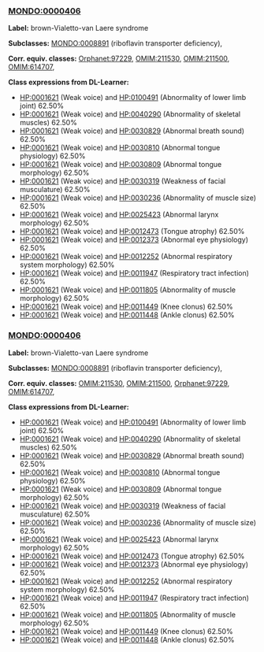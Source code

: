 
### [MONDO:0000406](http://purl.obolibrary.org/obo/MONDO_0000406)
**Label:** brown-Vialetto-van Laere syndrome

**Subclasses:** [MONDO:0008891](http://purl.obolibrary.org/obo/MONDO_0008891) (riboflavin transporter deficiency), 

**Corr. equiv. classes:** [Orphanet:97229](http://www.orpha.net/ORDO/Orphanet_97229), [OMIM:211530](http://purl.obolibrary.org/obo/OMIM_211530), [OMIM:211500](http://purl.obolibrary.org/obo/OMIM_211500), [OMIM:614707](http://purl.obolibrary.org/obo/OMIM_614707), 

**Class expressions from DL-Learner:**

- [HP:0001621](http://purl.obolibrary.org/obo/HP_0001621) (Weak voice) and [HP:0100491](http://purl.obolibrary.org/obo/HP_0100491) (Abnormality of lower limb joint) 62.50%
- [HP:0001621](http://purl.obolibrary.org/obo/HP_0001621) (Weak voice) and [HP:0040290](http://purl.obolibrary.org/obo/HP_0040290) (Abnormality of skeletal muscles) 62.50%
- [HP:0001621](http://purl.obolibrary.org/obo/HP_0001621) (Weak voice) and [HP:0030829](http://purl.obolibrary.org/obo/HP_0030829) (Abnormal breath sound) 62.50%
- [HP:0001621](http://purl.obolibrary.org/obo/HP_0001621) (Weak voice) and [HP:0030810](http://purl.obolibrary.org/obo/HP_0030810) (Abnormal tongue physiology) 62.50%
- [HP:0001621](http://purl.obolibrary.org/obo/HP_0001621) (Weak voice) and [HP:0030809](http://purl.obolibrary.org/obo/HP_0030809) (Abnormal tongue morphology) 62.50%
- [HP:0001621](http://purl.obolibrary.org/obo/HP_0001621) (Weak voice) and [HP:0030319](http://purl.obolibrary.org/obo/HP_0030319) (Weakness of facial musculature) 62.50%
- [HP:0001621](http://purl.obolibrary.org/obo/HP_0001621) (Weak voice) and [HP:0030236](http://purl.obolibrary.org/obo/HP_0030236) (Abnormality of muscle size) 62.50%
- [HP:0001621](http://purl.obolibrary.org/obo/HP_0001621) (Weak voice) and [HP:0025423](http://purl.obolibrary.org/obo/HP_0025423) (Abnormal larynx morphology) 62.50%
- [HP:0001621](http://purl.obolibrary.org/obo/HP_0001621) (Weak voice) and [HP:0012473](http://purl.obolibrary.org/obo/HP_0012473) (Tongue atrophy) 62.50%
- [HP:0001621](http://purl.obolibrary.org/obo/HP_0001621) (Weak voice) and [HP:0012373](http://purl.obolibrary.org/obo/HP_0012373) (Abnormal eye physiology) 62.50%
- [HP:0001621](http://purl.obolibrary.org/obo/HP_0001621) (Weak voice) and [HP:0012252](http://purl.obolibrary.org/obo/HP_0012252) (Abnormal respiratory system morphology) 62.50%
- [HP:0001621](http://purl.obolibrary.org/obo/HP_0001621) (Weak voice) and [HP:0011947](http://purl.obolibrary.org/obo/HP_0011947) (Respiratory tract infection) 62.50%
- [HP:0001621](http://purl.obolibrary.org/obo/HP_0001621) (Weak voice) and [HP:0011805](http://purl.obolibrary.org/obo/HP_0011805) (Abnormality of muscle morphology) 62.50%
- [HP:0001621](http://purl.obolibrary.org/obo/HP_0001621) (Weak voice) and [HP:0011449](http://purl.obolibrary.org/obo/HP_0011449) (Knee clonus) 62.50%
- [HP:0001621](http://purl.obolibrary.org/obo/HP_0001621) (Weak voice) and [HP:0011448](http://purl.obolibrary.org/obo/HP_0011448) (Ankle clonus) 62.50%



### [MONDO:0000406](http://purl.obolibrary.org/obo/MONDO_0000406)
**Label:** brown-Vialetto-van Laere syndrome

**Subclasses:** [MONDO:0008891](http://purl.obolibrary.org/obo/MONDO_0008891) (riboflavin transporter deficiency), 

**Corr. equiv. classes:** [OMIM:211530](http://purl.obolibrary.org/obo/OMIM_211530), [OMIM:211500](http://purl.obolibrary.org/obo/OMIM_211500), [Orphanet:97229](http://www.orpha.net/ORDO/Orphanet_97229), [OMIM:614707](http://purl.obolibrary.org/obo/OMIM_614707), 

**Class expressions from DL-Learner:**

- [HP:0001621](http://purl.obolibrary.org/obo/HP_0001621) (Weak voice) and [HP:0100491](http://purl.obolibrary.org/obo/HP_0100491) (Abnormality of lower limb joint) 62.50%
- [HP:0001621](http://purl.obolibrary.org/obo/HP_0001621) (Weak voice) and [HP:0040290](http://purl.obolibrary.org/obo/HP_0040290) (Abnormality of skeletal muscles) 62.50%
- [HP:0001621](http://purl.obolibrary.org/obo/HP_0001621) (Weak voice) and [HP:0030829](http://purl.obolibrary.org/obo/HP_0030829) (Abnormal breath sound) 62.50%
- [HP:0001621](http://purl.obolibrary.org/obo/HP_0001621) (Weak voice) and [HP:0030810](http://purl.obolibrary.org/obo/HP_0030810) (Abnormal tongue physiology) 62.50%
- [HP:0001621](http://purl.obolibrary.org/obo/HP_0001621) (Weak voice) and [HP:0030809](http://purl.obolibrary.org/obo/HP_0030809) (Abnormal tongue morphology) 62.50%
- [HP:0001621](http://purl.obolibrary.org/obo/HP_0001621) (Weak voice) and [HP:0030319](http://purl.obolibrary.org/obo/HP_0030319) (Weakness of facial musculature) 62.50%
- [HP:0001621](http://purl.obolibrary.org/obo/HP_0001621) (Weak voice) and [HP:0030236](http://purl.obolibrary.org/obo/HP_0030236) (Abnormality of muscle size) 62.50%
- [HP:0001621](http://purl.obolibrary.org/obo/HP_0001621) (Weak voice) and [HP:0025423](http://purl.obolibrary.org/obo/HP_0025423) (Abnormal larynx morphology) 62.50%
- [HP:0001621](http://purl.obolibrary.org/obo/HP_0001621) (Weak voice) and [HP:0012473](http://purl.obolibrary.org/obo/HP_0012473) (Tongue atrophy) 62.50%
- [HP:0001621](http://purl.obolibrary.org/obo/HP_0001621) (Weak voice) and [HP:0012373](http://purl.obolibrary.org/obo/HP_0012373) (Abnormal eye physiology) 62.50%
- [HP:0001621](http://purl.obolibrary.org/obo/HP_0001621) (Weak voice) and [HP:0012252](http://purl.obolibrary.org/obo/HP_0012252) (Abnormal respiratory system morphology) 62.50%
- [HP:0001621](http://purl.obolibrary.org/obo/HP_0001621) (Weak voice) and [HP:0011947](http://purl.obolibrary.org/obo/HP_0011947) (Respiratory tract infection) 62.50%
- [HP:0001621](http://purl.obolibrary.org/obo/HP_0001621) (Weak voice) and [HP:0011805](http://purl.obolibrary.org/obo/HP_0011805) (Abnormality of muscle morphology) 62.50%
- [HP:0001621](http://purl.obolibrary.org/obo/HP_0001621) (Weak voice) and [HP:0011449](http://purl.obolibrary.org/obo/HP_0011449) (Knee clonus) 62.50%
- [HP:0001621](http://purl.obolibrary.org/obo/HP_0001621) (Weak voice) and [HP:0011448](http://purl.obolibrary.org/obo/HP_0011448) (Ankle clonus) 62.50%


